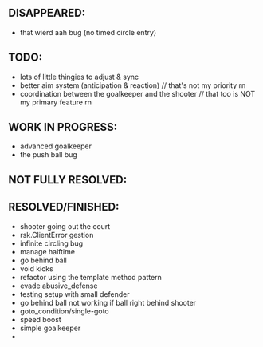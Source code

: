 ## DISAPPEARED:
- that wierd aah bug (no timed circle entry)

## TODO:
- lots of little thingies to adjust & sync
- better aim system (anticipation & reaction) // that's not my priority rn
- coordination between the goalkeeper and the shooter // that too is NOT my primary feature rn 

## WORK IN PROGRESS:
- advanced goalkeeper
- the push ball bug


## NOT FULLY RESOLVED:

## RESOLVED/FINISHED:
- shooter going out the court
- rsk.ClientError gestion
- infinite circling bug
- manage halftime
- go behind ball
- void kicks
- refactor using the template method pattern
- evade abusive_defense
- testing setup with small defender
- go behind ball not working if ball right behind shooter
- goto_condition/single-goto
- speed boost
- simple goalkeeper
- 